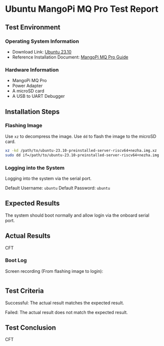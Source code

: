 # Ubuntu MangoPi MQ Pro Test Report

## Test Environment

### Operating System Information

- Download Link: [Ubuntu 23.10](https://cdimage.ubuntu.com/releases/23.10/release/ubuntu-23.10-preinstalled-server-riscv64+nezha.img.xz)
- Reference Installation Document: [MangoPi MQ Pro Guide](https://mangopi.org/mqpro)

### Hardware Information

- MangoPi MQ Pro
- Power Adapter
- A microSD card
- A USB to UART Debugger

## Installation Steps

### Flashing Image

Use `xz` to decompress the image.
Use `dd` to flash the image to the microSD card.

```bash
xz -kd /path/to/ubuntu-23.10-preinstalled-server-riscv64+nezha.img.xz
sudo dd if=/path/to/ubuntu-23.10-preinstalled-server-riscv64+nezha.img  of=/dev/your_device bs=1M status=progress
```

### Logging into the System

Logging into the system via the serial port.

Default Username: `ubuntu`
Default Password: `ubuntu`

## Expected Results

The system should boot normally and allow login via the onboard serial port.

## Actual Results

CFT

### Boot Log

Screen recording (From flashing image to login):

```log
```

## Test Criteria

Successful: The actual result matches the expected result.

Failed: The actual result does not match the expected result.

## Test Conclusion

CFT